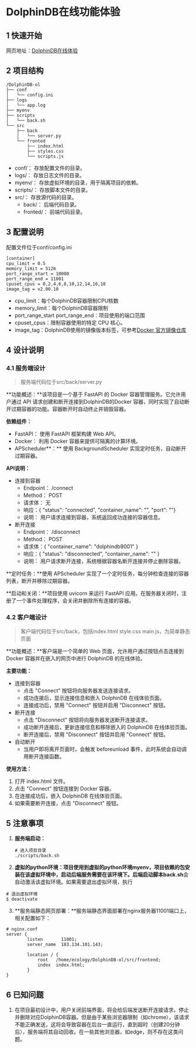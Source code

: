 # DolphinDB在线功能体验

## 1 快速开始

网页地址：[DolphinDB在线体验](http://183.134.101.143:11001/)

## 2 项目结构

```
/DolphinDB-ol
├── conf
│   └── config.ini
├── logs
│   └── app.log
├── myenv  
├── scripts
│   └── back.sh
└── src
    ├── back
    │   └── server.py
    └── fronted
        ├── index.html
        ├── styles.css
        └── scripts.js
```

- conf/： 存放配置文件的目录。
- logs/： 存放日志文件的目录。
- myenv/： 存放虚拟环境的目录，用于隔离项目的依赖。
- scripts/： 存放脚本文件的目录。
- src/： 存放源代码的目录。
  - back/： 后端代码目录。
  - fronted/： 前端代码目录。

## 3 配置说明

配置文件位于conf/config.ini

```
[container]
cpu_limit = 0.5
memory_limit = 512m
port_range_start = 10000
port_range_end = 11001
cpuset_cpus = 0,2,4,6,8,10,12,14,16,18
image_tag = v2.00.10
```

- cpu_limit：每个DolphinDB容器限制CPU核数
- memory_limit：每个DolphinDB容器限制
- port_range_start port_range_end：项目使用的端口范围
- cpuset_cpus：限制容器使用的特定 CPU 核心。
- image_tag：DolphinDB使用的镜像版本标签，可参考[Docker 官方镜像仓库](https://hub.docker.com/u/dolphindb)

## 4 设计说明

### 4.1 服务端设计

> 服务端代码位于src/back/server.py

**功能概述：**该项目是一个基于 FastAPI 的 Docker 容器管理服务。它允许用户通过 API 请求创建和断开连接到DolphinDB的Docker 容器，同时实现了自动断开过期容器的功能。容器断开时自动终止并销毁容器。

**依赖组件：**

- FastAPI： 使用 FastAPI 框架构建 Web API。
- Docker： 利用 Docker 容器来提供可隔离的计算环境。
- APScheduler**：** 使用 BackgroundScheduler 实现定时任务，自动断开过期容器。

**API说明：**

- 连接到容器
  - Endpoint： /connect
  - Method： POST
  - 请求体： 无
  - 响应：{ "status": "connected", "container_name": "", "port":  ""}
  - 说明： 用户请求连接到容器，系统返回成功连接的容器信息。
- 断开连接
  - Endpoint： /disconnect
  - Method： POST
  - 请求体：{ "container_name": "dolphindb9001" }
  - 响应：{ "status": "disconnected", "container_name": "" }
  - 说明： 用户请求断开连接，系统根据容器名断开连接并停止删除容器。

**定时任务：**使用 APScheduler 实现了一个定时任务，每分钟检查连接的容器列表，断开并移除过期容器。

**启动和关闭：**项目使用 uvicorn 来运行 FastAPI 应用。在服务器关闭时，注册了一个事件处理程序，会关闭并删除所有连接的容器。

### 4.2 客户端设计

> 客户端代码位于src/back，包括index.html style.css main.js，为简单静态页面

**功能概述：**客户端是一个简单的 Web 页面，允许用户通过按钮点击连接到 Docker 容器并在嵌入的网页中进行 DolphinDB 的在线体验。

**主要功能：**

- 连接到容器
  - 点击 "Connect" 按钮将向服务器发送连接请求。
  - 成功连接后，显示连接信息和嵌入 DolphinDB 在线体验页面。
  - 连接成功后，禁用 "Connect" 按钮并启用 "Disconnect" 按钮。
- 断开连接
  - 点击 "Disconnect" 按钮将向服务器发送断开连接请求。
  - 成功断开连接后，更新连接信息和移除嵌入的 DolphinDB 在线体验页面。
  - 断开连接后，禁用 "Disconnect" 按钮并启用 "Connect" 按钮。
- 自动断开
  - 当用户即将离开页面时，会触发 beforeunload 事件，此时系统会自动调用断开连接函数。

**使用方法：**

1. 打开 index.html 文件。
2. 点击 "Connect" 按钮连接到 Docker 容器。
3. 在连接成功后，嵌入 DolphinDB 在线体验页面。
4. 如果需要断开连接，点击 "Disconnect" 按钮。

## 5 注意事项

1. **服务端启动：**

   ```
   # 进入项目目录
   ./scripts/back.sh
   ```

2. **虚拟的python环境：**项目使用到虚拟的python环境myenv，项目依赖的包安装在该虚拟环境中，启动后端服务需要在该环境下。后端启动脚本**back.sh**会自动激活该虚拟环境。如果需要退出虚拟环境，执行

```
# 退出虚拟环境
$ deactivate
```

3. **服务端静态网页部署：**服务端静态界面部署在nginx服务器11001端口上，相关配置如下：

```
# nginx.conf
server {
        listen       11001;
        server_name  183.134.101.143;

        location / {
            root   /home/ecology/DolphinDB-ol/src/frontend;
            index  index.html;
        }
}
```

## 6 已知问题

1. 在项目最初设计中，用户关闭前端界面，将会给后端发送断开连接请求，停止并删除对应DolphinDB容器。但是由于某些浏览器限制（如chrome），该请求不能正确发送，这将会导致容器在后台一直运行，直到超时（创建20分钟后），服务端将其自动回收。在一些其他浏览器，如edge，则不存在这类问题。